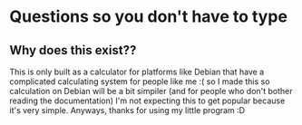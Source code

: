 # Questions so you don't have to type
## Why does this exist??
This is only built as a calculator for platforms like Debian that have a complicated calculating system for people like me :( so I made this so calculation on Debian will be a bit simpiler (and for people who don't bother reading the documentation)
I'm not expecting this to get popular because it's very simple.
Anyways, thanks for using my little program :D
